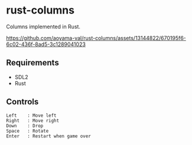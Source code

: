 # rust-columns

Columns implemented in Rust.

https://github.com/aoyama-val/rust-columns/assets/13144822/670195f6-6c02-436f-8ad5-3c1289041023


## Requirements

- SDL2
- Rust

## Controls

```
Left    : Move left
Right   : Move right
Down    : Drop
Space   : Rotate
Enter   : Restart when game over
```
